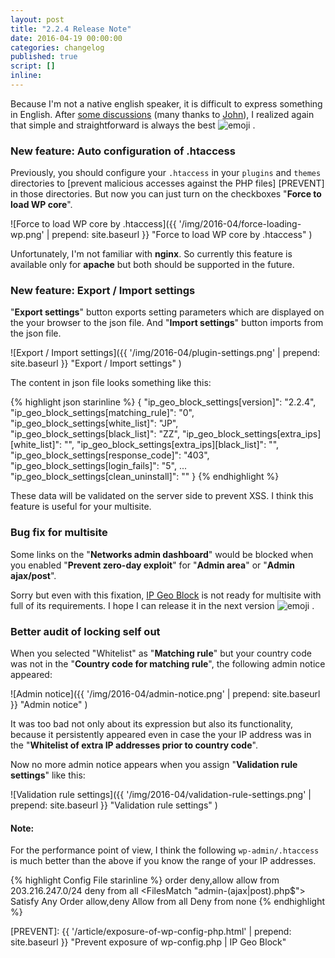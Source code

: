 ```yaml
---
layout: post
title: "2.2.4 Release Note"
date: 2016-04-19 00:00:00
categories: changelog
published: true
script: []
inline:
---
```


Because I'm not a native english speaker, it is difficult to express something 
in English. After [some discussions][DISCUSSION] (many thanks to [John][JOHN]), 
I realized again that simple and straightforward is always the best 
<span class="emoji">
![emoji](https://assets-cdn.github.com/images/icons/emoji/unicode/1f604.png)
</span> .

<!--more-->

### New feature: Auto configuration of .htaccess ###

Previously, you should configure your `.htaccess` in your `plugins` and 
`themes` directories to [prevent malicious accesses against the PHP files]
[PREVENT] in those directories. But now you can just turn on the checkboxes 
"**Force to load WP core**".

![Force to load WP core by .htaccess]({{ '/img/2016-04/force-loading-wp.png' | prepend: site.baseurl }}
 "Force to load WP core by .htaccess"
)

Unfortunately, I'm not familiar with **nginx**. So currently this feature is 
available only for **apache** but both should be supported in the future.

### New feature: Export / Import settings ###

"**Export settings**" button exports setting parameters which are displayed on 
the your browser to the json file. And "**Import settings**" button imports 
from the json file.

![Export / Import settings]({{ '/img/2016-04/plugin-settings.png' | prepend: site.baseurl }}
 "Export / Import settings"
)

The content in json file looks something like this:

{% highlight json starinline %}
{
    "ip_geo_block_settings[version]": "2.2.4",
    "ip_geo_block_settings[matching_rule]": "0",
    "ip_geo_block_settings[white_list]": "JP",
    "ip_geo_block_settings[black_list]": "ZZ",
    "ip_geo_block_settings[extra_ips][white_list]": "",
    "ip_geo_block_settings[extra_ips][black_list]": "",
    "ip_geo_block_settings[response_code]": "403",
    "ip_geo_block_settings[login_fails]": "5",
    ...
    "ip_geo_block_settings[clean_uninstall]": ""
}
{% endhighlight %}

These data will be validated on the server side to prevent XSS. I think this 
feature is useful for your multisite.

### Bug fix for multisite ###

Some links on the "**Networks admin dashboard**" would be blocked when you 
enabled "**Prevent zero-day exploit**" for "**Admin area**" or "**Admin 
ajax/post**".

Sorry but even with this fixation, [IP Geo Block][IP-Geo-Block] is not ready 
for multisite with full of its requirements. I hope I can release it in the 
next version <span class="emoji">
![emoji](https://assets-cdn.github.com/images/icons/emoji/unicode/1f40c.png)
</span> .

### Better audit of locking self out ###

When you selected "Whitelist" as "**Matching rule**" but your country code was 
not in the "**Country code for matching rule**", the following admin notice 
appeared:

![Admin notice]({{ '/img/2016-04/admin-notice.png' | prepend: site.baseurl }}
 "Admin notice"
)

It was too bad not only about its expression but also its functionality, 
because it persistently appeared even in case the your IP address was in the 
"**Whitelist of extra IP addresses prior to country code**".

Now no more admin notice appears when you assign "**Validation rule settings**"
like this:

![Validation rule settings]({{ '/img/2016-04/validation-rule-settings.png' | prepend: site.baseurl }}
 "Validation rule settings"
)

#### Note: ####

For the performance point of view, I think the following `wp-admin/.htaccess` 
is much better than the above if you know the range of your IP addresses.

{% highlight Config File starinline %}
order deny,allow
allow from 203.216.247.0/24
deny from all
<FilesMatch "admin-(ajax|post).php$">
    Satisfy Any
    Order allow,deny
    Allow from all
    Deny from none
</FilesMatch>
{% endhighlight %}

[IP-Geo-Block]: https://wordpress.org/plugins/ip-geo-block/ "WordPress › IP Geo Block « WordPress Plugins"
[DISCUSSION]:   https://wordpress.org/support/topic/possible-to-select-which-countries-are-blocked "WordPress &#8250; Support &raquo; Possible to select which countries are blocked?"
[JOHN]:         https://wordpress.org/support/profile/dsl225 "WordPress &#8250; Support &raquo; dsl225"
[PREVENT]:      {{ '/article/exposure-of-wp-config-php.html' | prepend: site.baseurl }} "Prevent exposure of wp-config.php | IP Geo Block"
